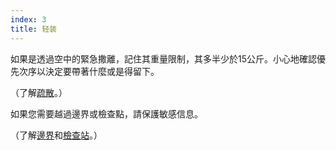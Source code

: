 ```yaml
---
index: 3
title: 轻装
---
```

如果是透過空中的緊急撒離，記住其重量限制，其多半少於15公斤。小心地確認優先次序以決定要帶著什麼或是得留下。

（了解[疏散](umbrella://incident-response/evacuation)。）

如果您需要越過邊界或檢查點，請保護敏感信息。

（了解[邊界](umbrella://travel/borders)和[檢查站](umbrella://travel/checkpoints)。）